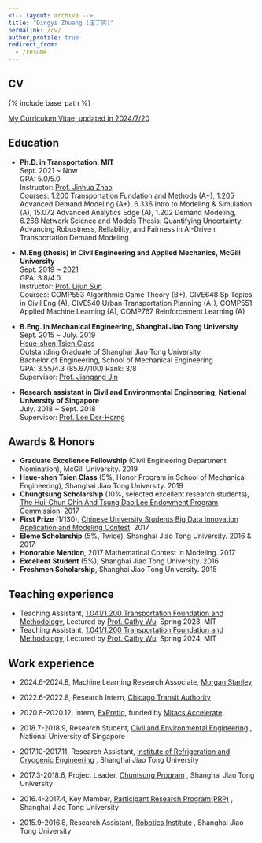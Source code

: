 ```yaml
---
<!-- layout: archive -->
title: "Dingyi Zhuang (庄丁奕)"
permalink: /cv/
author_profile: true
redirect_from:
  - /resume
---
```


## CV
{% include base_path %}

[My Curriculum Vitae, updated in 2024/7/20](../files/zhuang_dingyi_cv.pdf)

## Education
* **Ph.D. in Transportation, MIT**  
  Sept. 2021 ~ Now  
  GPA: 5.0/5.0  
  Instructor: [Prof. Jinhua Zhao](https://dusp.mit.edu/faculty/jinhua-zhao)  
  Courses: 1.200 Transportation Fundation and Methods (A+), 1.205 Advanced Demand Modeling (A+), 6.336 Intro to Modeling & Simulation (A), 15.072 Advanced Analytics Edge (A), 1.202 Demand Modeling, 6.268 Network Science and Models
  Thesis: Quantifying Uncertainty: Advancing Robustness, Reliability, and Fairness in AI-Driven Transportation Demand Modeling 

* **M.Eng (thesis) in Civil Engineering and Applied Mechanics, McGill University**  
  Sept. 2019 ~ 2021  
  GPA: 3.8/4.0  
  Instructor: [Prof. Lijun Sun](https://lijunsun.github.io/)  
  Courses: COMP553 Algorithmic Game Theory (B+), CIVE648 Sp Topics in Civil Eng	(A), CIVE540 Urban Transportation Planning (A-), COMP551 Applied Machine Learning (A), COMP767 Reinforcement Learning (A)

  
* **B.Eng. in Mechanical Engineering, Shanghai Jiao Tong University**  
  Sept. 2015 ~ July. 2019  
  [Hsue-shen Tsien Class](http://me.sjtu.edu.cn/userfiles/brochure-Qian(1).pdf)  
  Outstanding Graduate of Shanghai Jiao Tong University  
  Bachelor of Engineering, School of Mechanical Engineering  
  GPA: 3.55/4.3 (85.67/100)  Rank: 3/8  
  Supervisor: [Prof. Jiangang Jin](http://naoce.sjtu.edu.cn/en/teachershow.aspx?info_lb=24&info_id=8&flag=2)
	
* **Research assistant in Civil and Environmental Engineering, National University of Singapore**  
  July. 2018 ~ Sept. 2018   
  Supervisor: [Prof. Lee Der-Horng](https://www.eng.nus.edu.sg/cee/staff/lee-der-horng/)

## Awards & Honors

* **Graduate Excellence Fellowship** (Civil Engineering Department Nomination), McGill University. 2019
* **Hsue-shen Tsien Class** (5%, Honor Program in School of Mechanical Engineering), Shanghai Jiao Tong University. 2019
* **Chungtsung Scholarship** (10%, selected excellent research students), [The Hui-Chun Chin And Tsung Dao Lee Endowment Program Commission](http://junzheng.lib.sjtu.edu.cn/). 2017
* **First Prize** (1/130), [Chinese University Students Big Data Innovation Application and Modeling Contest](https://zhuangdingyi.github.io/files/chinatel.jpg). 2017
* **Eleme Scholarship** (5%, Twice), Shanghai Jiao Tong University. 2016 & 2017
* **Honorable Mention**, 2017 Mathematical Contest in Modeling. 2017
* **Excellent Student** (5%), Shanghai Jiao Tong University. 2016
* **Freshmen Scholarship**, Shanghai Jiao Tong University. 2015

## Teaching experience
* Teaching Assistant, [1.041/1.200 Transportation Foundation and Methodology](https://web.mit.edu/1.041/www/), Lectured by [Prof. Cathy Wu](http://www.wucathy.com/blog/), Spring 2023, MIT
* Teaching Assistant, [1.041/1.200 Transportation Foundation and Methodology](https://web.mit.edu/1.041/www/), Lectured by [Prof. Cathy Wu](http://www.wucathy.com/blog/), Spring 2024, MIT
  

## Work experience
* 2024.6-2024.8, Machine Learning Research Associate, [Morgan Stanley](https://www.morganstanley.com/about-us/technology/machine-learning-research-team)

* 2022.6-2022.8, Research Intern, [Chicago Transit Authority](https://www.transitchicago.com/)  

* 2020.8-2020.12, Intern, [ExPretio](http://www.expretio.com/), funded by [Mitacs Accelerate](https://www.mitacs.ca/en/programs/accelerate).

* 2018.7-2018.9, Research Student, [Civil and Environmental Engineering](http://www.eng.nus.edu.sg/cee/) , National University of Singapore

* 2017.10-2017.11, Research Assistant, [Institute of Refrigeration and Cryogenic Engineering](http://www.sjtuirc.sjtu.edu.cn/CN/Default.aspx) , Shanghai Jiao Tong University

* 2017.3-2018.6, Project Leader, [Chuntsung Program](http://chuntsung.sjtu.edu.cn) , Shanghai Jiao Tong University

* 2016.4-2017.4, Key Member, [Participant Research Program(PRP)](http://uitp.sjtu.edu.cn/innovation/index.html) , Shanghai Jiao Tong University

* 2015.9-2016.8, Research Assistant, [Robotics Institute](http://www.robot.sjtu.edu.cn/English/Default.aspx) , Shanghai Jiao Tong University


